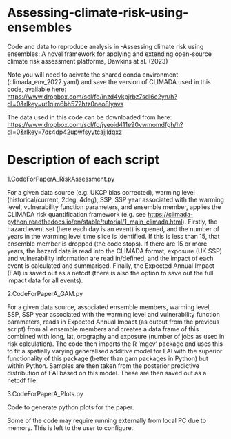 # Assessing-climate-risk-using-ensembles
Code and data to reproduce analysis in -Assessing climate risk using ensembles: A novel framework for applying and extending open-source climate risk assessment platforms, Dawkins at al. (2023)

Note you will need to acivate the shared conda environment (climada_env_2022.yaml) and save the version of CLIMADA used in this code, available here: https://www.dropbox.com/scl/fo/inzd4vkpjrbz7sdl6c2yn/h?dl=0&rlkey=ut1qim6bh572htz0neo8lyavs 

The data used in this code can be downloaded from here: https://www.dropbox.com/scl/fo/jyeoid411e90vwmomdfgh/h?dl=0&rlkey=7ds4dp42upwfsyytcajjldqxz 

# Description of each script

1.CodeForPaperA_RiskAssessment.py

For a given data source (e.g. UKCP bias corrected), warming level (historical/current, 2deg, 4deg), SSP, SSP year associated with the warming level, vulnerability function parameters, and ensemble member, applies the CLIMADA risk quantification framework (e.g. see https://climada-python.readthedocs.io/en/stable/tutorial/1_main_climada.html). Firstly, the hazard event set (here each day is an event) is opened, and the number of years in the warming level time slice is identified. If this is less than 15, that ensemble member is dropped (the code stops). If there are 15 or more years, the hazard data is read into the CLIMADA format, exposure (UK SSP) and vulnerability information are read in/defined, and the impact of each event is calculated and summarised. Finally, the Expected Annual Impact (EAI) is saved out as a netcdf (there is also the option to save out the full impact data for all events). 

2.CodeForPaperA_GAM.py

For a given data source, associated ensemble members, warming level, SSP, SSP year associated with the warming level and vulnerability function parameters, reads in Expected Annual Impact (as output from the previous script) from all ensemble members and creates a data frame of this combined with long, lat, orography and exposure (number of jobs as used in risk calculation). The code then imports the R ‘mgcv’ package and uses this to fit a spatially varying generalised additive model for EAI with the superior functionality of this package (better than gam packages in Python) but within Python. Samples are then taken from the posterior predictive distribution of EAI based on this model. These are then saved out as a netcdf file. 

3.CodeForPaperA_Plots.py

Code to generate python plots for the paper.

Some of the code may require running externally from local PC due to memory. This is left to the user to configure.
